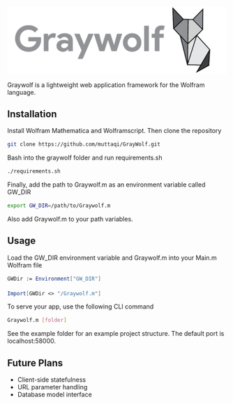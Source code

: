 ![Graywolf Banner](/images/graywolf-banner.png)

Graywolf is a lightweight web application framework for the Wolfram language.

## Installation

Install Wolfram Mathematica and Wolframscript. Then clone the repository

```bash
git clone https://github.com/muttaqi/GrayWolf.git
```

Bash into the graywolf folder and run requirements.sh

```bash
./requirements.sh
```

Finally, add the path to Graywolf.m as an environment variable called GW_DIR

```bash
export GW_DIR=/path/to/Graywolf.m
```

Also add Graywolf.m to your path variables.

## Usage

Load the GW_DIR environment variable and Graywolf.m into your Main.m Wolfram file

```mathematica
GWDir := Environment["GW_DIR"]

Import[GWDir <> "/Graywolf.m"]
```

To serve your app, use the following CLI command

```bash
Graywolf.m [folder]
```
See the example folder for an example project structure. The default port is localhost:58000.

## Future Plans

* Client-side statefulness
* URL parameter handling
* Database model interface